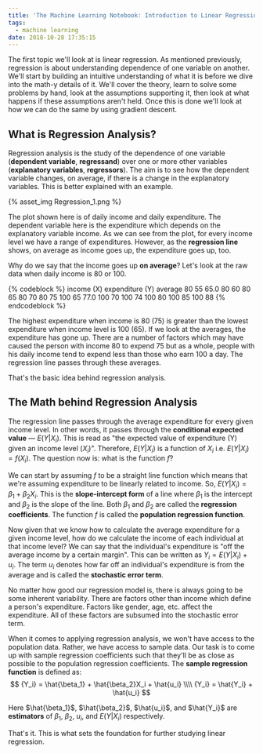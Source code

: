 ```yaml
---
title: 'The Machine Learning Notebook: Introduction to Linear Regression'
tags:
  - machine learning
date: 2018-10-28 17:35:15
---
```



The first topic we'll look at is linear regression. As mentioned previously, regression is about understanding dependence of one variable on another. We'll start by building an intuitive understanding of what it is before we dive into the math-y details of it. We'll cover the theory, learn to solve some problems by hand, look at the assumptions supporting it, then look at what happens if these assumptions aren't held. Once this is done we'll look at how we can do the same by using gradient descent.  

## What is Regression Analysis?  

Regression analysis is the study of the dependence of one variable (**dependent variable**, **regressand**) over one or more other variables (**explanatory variables**, **regressors**). The aim is to see how the dependent variable changes, on average, if there is a change in the explanatory variables. This is better explained with an example.  

{% asset_img Regression_1.png %}  

The plot shown here is of daily income and daily expenditure. The dependent variable here is the expenditure which depends on the explanatory variable income. As we can see from the plot, for every income level we have a range of expenditures. However, as the **regression line** shows, on average as income goes up, the expenditure goes up, too.  

Why do we say that the income goes up **on average**? Let's look at the raw data when daily income is 80 or 100.  

{% codeblock %}
   income (X)  expenditure (Y)  average
           80               55     65.0
           80               60
           80               65
           80               70
           80               75
          100               65     77.0
          100               70
          100               74
          100               80
          100               85
          100               88
{% endcodeblock %} 

The highest expenditure when income is 80 (75) is greater than the lowest expenditure when income level is 100 (65). If we look at the averages, the expenditure has gone up. There are a number of factors which may have caused the person with income 80 to expend 75 but as a whole, people with his daily income tend to expend less than those who earn 100 a day. The regression line passes through these averages.  

That's the basic idea behind regression analysis.  

## The Math behind Regression Analysis  

The regression line passes through the average expenditure for every given income level. In other words, it passes through the **conditional expected value** — $E(Y|X_i)$. This is read as "the expected value of expenditure (Y) given an income level ($X_i$)". Therefore, $E(Y|X_i)$ is a function of $X_i$ i.e. $E(Y|X_i) = f(X_i)$. The question now is: what is the function $f$?  

We can start by assuming $f$ to be a straight line function which means that we're assuming expenditure to be linearly related to income. So, $E(Y|X_i) = \beta_1 + \beta_2X_i$. This is the **slope-intercept form** of a line where $\beta_1$ is the intercept and $\beta_2$ is the slope of the line. Both $\beta_1$ and $\beta_2$ are called the **regression coefficients**. The function $f$ is called the **population regression function**.  

Now given that we know how to calculate the average expenditure for a given income level, how do we calculate the income of each individual at that income level? We can say that the individual's expenditure is "off the average income by a certain margin". This can be written as $Y_i = E(Y|X_i) + u_i$. The term $u_i$ denotes how far off an individual's expenditure is from the average and is called the **stochastic error term**.  

No matter how good our regression model is, there is always going to be some inherent variability. There are factors other than income which define a person's expenditure. Factors like gender, age, etc. affect the expenditure. All of these factors are subsumed into the stochastic error term.  

When it comes to applying regression analysis, we won't have access to the population data. Rather, we have access to sample data. Our task is to come up with sample regression coefficients such that they'll be as close as possible to the population regression coefficients. The **sample regression function** is defined as: 
$$
{Y_i} = \hat{\beta_1} + \hat{\beta_2}X_i + \hat{u_i} \\\\
{Y_i} = \hat{Y_i} + \hat{u_i}
$$  

Here $\hat{\beta_1}$, $\hat{\beta_2}$, $\hat{u_i}$, and $\hat{Y_i}$ are **estimators** of $\beta_1$, $\beta_2$, $u_i$, and $E(Y|X_i)$ respectively.   

That's it. This is what sets the foundation for further studying linear regression.